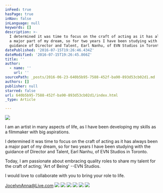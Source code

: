 ```yaml
---
inFeed: true
hasPage: true
inNav: false
inLanguage: null
keywords: []
description: >-
  I determined it was time to focus on the craft of acting as it has always been
  a major part of my dream, so for two years I have been studying with the
  guidance of Director and Talent, Earl Nanhu, of EVN Studios in Toronto.
datePublished: '2016-07-15T19:26:46.434Z'
dateModified: '2016-07-15T19:26:45.866Z'
title: ''
author:
  - name: ''
    url: ''
sourcePath: _posts/2016-06-23-640b5b95-7588-452f-ba90-893d53cb02d1.md
authors: []
publisher: null
starred: false
url: 640b5b95-7588-452f-ba90-893d53cb02d1/index.html
_type: Article

---
```

![](https://the-grid-user-content.s3-us-west-2.amazonaws.com/e9eca429-1121-48c8-a0e8-f59f0ddc6368.jpg)

I am an artist in many aspects of life, as I have been developing my skills as a filmmaker with big aspirations.

I determined it was time to focus on the craft of acting as it has always been a major part of my dream, so for two years I have been studying with the guidance of Director and Talent, Earl Nanhu, of EVN Studios in Toronto.

Today, I am passionate about embracing quality roles to share my talent for the craft of acting; 'Art of Being' --EVN Studios.

I would love to collaborate with you to bring your role to life.

JocelynAnna@Live.com
![](https://the-grid-user-content.s3-us-west-2.amazonaws.com/426cf7fa-8aef-4049-a6de-e4c1bf0df26d.jpg)
![](https://imgflo.herokuapp.com/graph/vahj1ThiexotieMo/d62c2014a949993f87ced91dfaf4b337/croprotate.jpg?cropheight=4889&cropwidth=4559&degrees=0&input=https%3A%2F%2Fthe-grid-user-content.s3-us-west-2.amazonaws.com%2F2b7ce199-365b-4f17-b6a8-1dc6b8440c68.jpg&x=0&y=0)
![](https://the-grid-user-content.s3-us-west-2.amazonaws.com/2bd14e37-b942-49bb-928c-274dfdadcfb2.jpg)
![](https://the-grid-user-content.s3-us-west-2.amazonaws.com/085720ae-df49-44d4-a0bf-06644c5ce1ed.jpg)
![](https://the-grid-user-content.s3-us-west-2.amazonaws.com/4d285ba9-f6ed-431c-92a7-acee6e33e729.jpg)
![](https://the-grid-user-content.s3-us-west-2.amazonaws.com/e523705e-c6aa-4f4a-861f-9d0a17c76127.jpg)